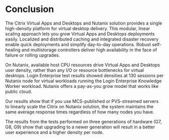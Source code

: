 # Conclusion

The Citrix Virtual Apps and Desktops and Nutanix solution provides a single high-density platform for virtual desktop delivery. This modular, linear scaling approach lets you grow Virtual Apps and Desktops deployments easily. Localized and distributed caching and integrated disaster recovery enable quick deployments and simplify day-to-day operations. Robust self-healing and multistorage controllers deliver high availability in the face of failure or rolling upgrades.

On Nutanix, available host CPU resources drive Virtual Apps and Desktops user density, rather than any I/O or resource bottlenecks for virtual desktops. Login Enterprise test results showed densities at 130 sessions per Nutanix node for virtual workloads running the Login Enterprise Knowledge Worker workload. Nutanix offers a pay-as-you grow model that works like public cloud.

Our results show that if you use MCS-published or PVS-streamed servers to linearly scale the Citrix on Nutanix solution, the system maintains the same average response times regardless of how many nodes you have. 

The results from the tests performed on three generations of hardware (G7, G8, G9) show that upgrading to a newer generation will result in a better user experience and a higher density per node.